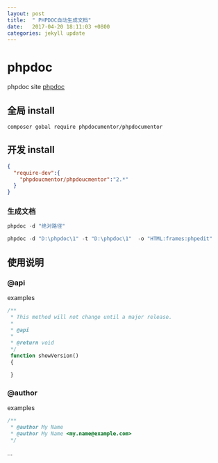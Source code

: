 ```yaml
---
layout: post
title:  " PHPDOC自动生成文档"
date:   2017-04-20 18:11:03 +0800
categories: jekyll update
---
```


# phpdoc

phpdoc site [phpdoc](https://www.phpdoc.org/)

## 全局 install

```
composer gobal require phpdocumentor/phpdocumentor
```

## 开发 install

```json
{
  "require-dev":{
    "phpdoucmentor/phpdoucmentor":"2.*"
  }
}
```

### 生成文档
```php
phpdoc -d "绝对路径"

phpdoc -d "D:\phpdoc\1" -t "D:\phpdoc\1"  -o "HTML:frames:phpedit"
```

## 使用说明

### @api
examples
```php
/**
 * This method will not change until a major release.
 *
 * @api
 *
 * @return void
 */
 function showVersion()
 {

 }
```

### @author
examples
```php
/**
 * @author My Name
 * @author My Name <my.name@example.com>
 */
```

...
